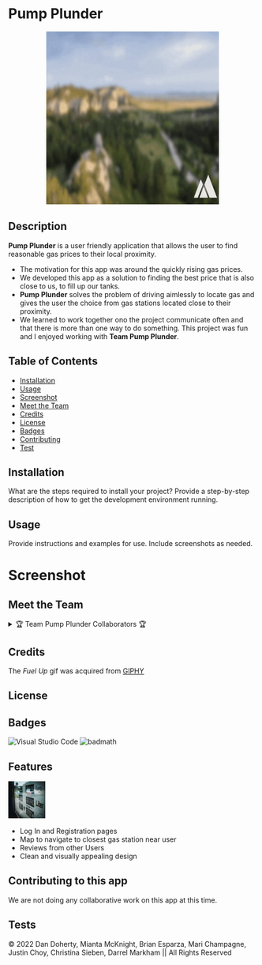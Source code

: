 # Pump Plunder
<p align="center">
  <img 
    width="350"
    height="350"
    src= "assets/fuel-up-gif.gif">
    </p>

## Description
**Pump Plunder** is a user friendly application that allows the user to find reasonable gas prices to their local proximity.

- The motivation for this app was around the quickly rising gas prices.
- We developed this app as a solution to finding the best price that is also close to us, to fill up our tanks. 
- **Pump Plunder** solves the problem of driving aimlessly to locate gas and gives the user the choice from gas stations located close to their proximity.
- We learned to work together ono the project communicate often and that there is more than one way to do something. This project was fun and I enjoyed working with **Team Pump Plunder**.

## Table of Contents 

- [Installation](#installation)
- [Usage](#usage)
- [Screenshot](#screenshot)
- [Meet the Team](#meet-the-team)
- [Credits](#credits)
- [License](#license)
- [Badges](#badges)
- [Contributing](#contributing-to-this-app)
- [Test](#
)

## Installation

What are the steps required to install your project? Provide a step-by-step description of how to get the development environment running.

## Usage

Provide instructions and examples for use. Include screenshots as needed.

# Screenshot



## Meet the Team
<details>
<summary>🏆
Team Pump Plunder Collaborators 🏆
</summary>

- [Dan Doherty](https://github.com/ddoherty6) 
- [Mianta McKnight](https://github.com/roguestorm7)
- [Brian Esparza](https://github.com/besparza90)
- [Mari Champagne](https://github.com/Champagnest) 
- [Justin Choy](https://github.com/Afaed)
- [Christina Sieben](https://github.com/tinasieben) 
- [Darrell Markham](https://github.com/DarrellMarkham) 
</details>

## Credits
The _Fuel Up_ gif was acquired from [GIPHY](https://giphy.com/gifs/maverikadventure-0fOaGQPskqQEsrfmz0)
## License



## Badges

![Visual Studio Code](https://img.shields.io/badge/Visual%20Studio%20Code-0078d7.svg?style=for-the-badge&logo=visual-studio-code&logoColor=white)
![badmath](https://img.shields.io/github/languages/top/lernantino/badmath)


## Features 
<p align="left">
  <img 
    width="75"
    height="75"
    src= "assets\jonathan-kemper-gq_mSlIfoM8-unsplash.jpg">
    </p>

- Log In and Registration pages
- Map to navigate to closest gas station near user
- Reviews from other Users
- Clean and visually appealing design


## Contributing to this app
We are not doing any collaborative work on this app at this time.


## Tests



&copy; 2022 Dan Doherty, Mianta McKnight, Brian Esparza, Mari Champagne, Justin Choy, Christina Sieben, Darrel Markham || All Rights Reserved